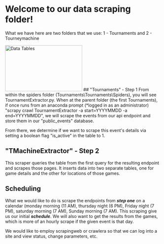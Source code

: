 # Welcome to our data scraping folder!
What we have here are two folders that we use:
1 - Tournaments and
2 - Tourneymachine

<img src="https://miscdatacash.s3.us-east-2.amazonaws.com/awsTMdatatables.png" alt="Data Tables" width="250" height="150">
## "Tournaments" - Step 1
From within the spiders folder (Tournaments\Tournaments\Spiders), you will see TournamentExtractor.py. When at the parent folder (the first Tournaments), if once runs from an anaconda prompt (*logged in as an administrator) "scrapy crawl TournamentExtractor -a start=YYYYMMDD -a end=YYYYMMDD", we will scrape the events from our api endpoint and store them in our "public_events" database.


From there, we determine if we want to scrape this event's details via setting a boolean flag "is_active" in the table to 1.

## "TMachineExtractor" - Step 2
This scraper queries the table from the first query for the resulting endpoint and scrapes those pages. It inserts data into two separate tables, one for game details and the other for locations of those games.

## Scheduling
What we would like to do is scrape the endpoints from ***step one*** on a calendar (monday morning (11 AM), thursday night (6 PM), Friday night (7 PM), saturday morning (7 AM), Sunday morning (7 AM). This scraping give us our initial ***schedule***. We will also want to get the results from the games, which is more of an hourly scrape if the given event is that day.

We would like to employ scrapingweb or crawlera so that we can log into a site and view status, change parameters, etc.


